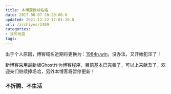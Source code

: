 ```yaml
---
title: 本博要换域名咯
date: 2017-08-07 20:20:00.0
updated: 2021-12-22 17:01:20.0
url: /archives/2489
categories: 
- 我的地盘
tags: 
---
```


<p>出于个人原因，博客域名近期将更换为：<a href="https://blog.1984n.win">1984n.win</a>，没办法，又开始犯浑了！</p><p>新博客采用最新版Ghost作为博客程序，目前基本已完善了，可以上来献丑了，欢迎亲们继续捧场哈，另外本博客将暂停更新！</p><h3>不折腾、不生活</h3>
